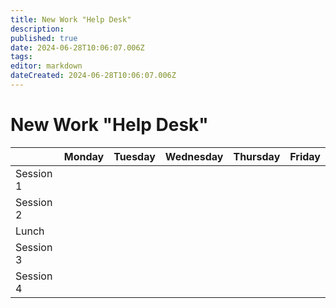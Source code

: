 ```yaml
---
title: New Work "Help Desk"
description: 
published: true
date: 2024-06-28T10:06:07.006Z
tags: 
editor: markdown
dateCreated: 2024-06-28T10:06:07.006Z
---
```


# New Work "Help Desk"

|         | Monday    | Tuesday   | Wednesday      | Thursday | Friday
| --      | ---       |    ----   |---             | ---      |    ---- 
|Session 1| 	|     |    |      |   |  
|Session 2| 	|     |    |      |   |
|Lunch    | 	|     |    |      |   |
|Session 3| 	|     |    |      |   |
|Session 4| 	|     |    |      |   |